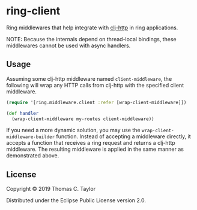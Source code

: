 # ring-client

Ring middlewares that help integrate with
[clj-http](https://github.com/dakrone/clj-http) in ring applications.

NOTE: Because the internals depend on thread-local bindings, these middlewares
cannot be used with async handlers.

## Usage

Assuming some clj-http middleware named `client-middleware`, the following will
wrap any HTTP calls from clj-http with the specified client middleware.

```clojure
(require '[ring.middleware.client :refer [wrap-client-middleware]])

(def handler
  (wrap-client-middleware my-routes client-middleware))
```

If you need a more dynamic solution, you may use the
`wrap-client-middleware-builder` function. Instead of accepting a middleware
directly, it accepts a function that receives a ring request and returns a
clj-http middleware. The resulting middleware is applied in the same manner
as demonstrated above.

## License

Copyright © 2019 Thomas C. Taylor

Distributed under the Eclipse Public License version 2.0.
